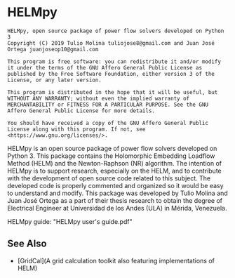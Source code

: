 # HELMpy

	HELMpy, open source package of power flow solvers developed on Python 3
	Copyright (C) 2019 Tulio Molina tuliojose8@gmail.com and Juan José Ortega juanjoseop10@gmail.com

	This program is free software: you can redistribute it and/or modify it under the terms of the GNU Affero General Public License as published by the Free Software Foundation, either version 3 of the License, or any later version.

	This program is distributed in the hope that it will be useful, but WITHOUT ANY WARRANTY; without even the implied warranty of MERCHANTABILITY or FITNESS FOR A PARTICULAR PURPOSE. See the GNU Affero General Public License for more details.

	You should have received a copy of the GNU Affero General Public License along with this program. If not, see <https://www.gnu.org/licenses/>.



HELMpy is an open source package of power flow solvers developed on Python 3. This package contains the Holomorphic Embedding Loadflow Method (HELM) and the Newton-Raphson (NR) algorithm. The intention of HELMpy is to support research, especially on the HELM, and to contribute with the development of open source code related to this subject. The developed code is properly commented and organized so it would be easy to understand and modify. This package was developed by Tulio Molina and Juan José Ortega as a part of their thesis research to obtain the degree of Electrical Engineer at Universidad de los Andes (ULA) in Mérida, Venezuela.

HELMpy guide: "HELMpy user's guide.pdf"

## See Also

-   [GridCal](A grid calculation toolkit also featuring implementations of HELM)
